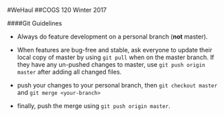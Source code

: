 #WeHaul
##COGS 120 Winter 2017

####Git Guidelines
- Always do feature development on a personal branch (**not** master).

- When features are bug-free and stable, ask everyone to update their local copy of master by using `git pull` when on the master branch. If they have any un-pushed changes to master, use `git push origin master` after adding all changed files.

- push your changes to your personal branch, then `git checkout master` and `git merge <your-branch>`

- finally, push the merge using `git push origin master`.